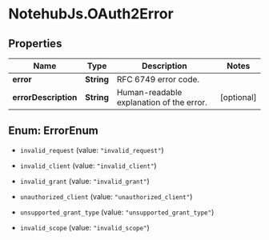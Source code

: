 # NotehubJs.OAuth2Error

## Properties

| Name                 | Type       | Description                              | Notes      |
| -------------------- | ---------- | ---------------------------------------- | ---------- |
| **error**            | **String** | RFC 6749 error code.                     |
| **errorDescription** | **String** | Human-readable explanation of the error. | [optional] |

## Enum: ErrorEnum

- `invalid_request` (value: `"invalid_request"`)

- `invalid_client` (value: `"invalid_client"`)

- `invalid_grant` (value: `"invalid_grant"`)

- `unauthorized_client` (value: `"unauthorized_client"`)

- `unsupported_grant_type` (value: `"unsupported_grant_type"`)

- `invalid_scope` (value: `"invalid_scope"`)
